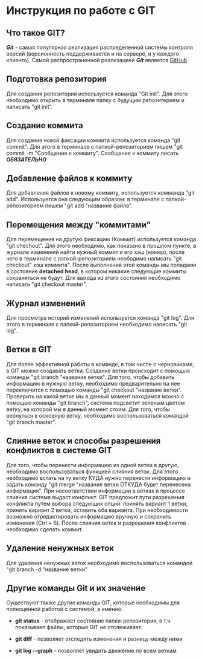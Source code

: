 # Инструкция по работе с GIT

## Что такое GIT? 
***Git*** - самая популярная реализация распределенной системы контроля версий (версионность поддерживается и на сервере, и у каждого клиента). Самой распространенной реализацией ***Git*** является [GitHub](https://github.com)

## Подготовка репозитория
Для создания репозитория используется команда "Git init". Для этого необходимо открыть в терминале папку с будущим репозитерием и написать "git init".

## Создание коммита
Для создания новой фиксации коммита используется команда "git commit". Для этого в терминале с папкой-репозиторием пишем "git commit -m "Сообщение к коммиту". Сообщение к коммиту писать ***ОБЯЗАТЕЛЬНО***

## Добавление файлов к коммиту
Для добавления файлов к новому коммиту, используется комманда "git add". Используется она следующим образом: в терминале с папкой-репозиторием пишем "git add "название файла".


## Перемещения между "коммитами"
Для перемещения на другую фиксацию (Коммит) используется команда "git chechout". Для этого необходимо, как показано в прошлом пункте, в журнале изменений найти нужный коммит и его хэш (номер), после чего в терминале с папкой-репозиторием неободимо написать "git checkout" хэш коммита". После выполнения этой команды мы попадаем в состояние **detached head**, в котором никакие следующие коммиты сохраняться не будут. Для выхода из этого состояния необходимо написать "git checkout master".

## Журнал изменений
Для просмотра историй изменений используется команда "git log". Для этого в терминале с папкой-репозиторием необходимо написать "git log".


## Ветки в GIT

Для более эффективной работы в команде, в том числе с черновиками, в GIT можно создавать ветки. 
Создание ветки происходит с помощью команды "git branch "название ветки". Для того, чтобы добавить информацию в нужную ветку, необходимо предварительно на нее переключится с помощью команды "git checkout "название ветки". Проверить на какой ветке мы в данный момент находимся можно с помощью команды "git branch", система подсветит зеленым цветом ветку, на которой мы в данный момент стоим. Для того, чтобы вернуться в основную ветку, необходимо воспользоваться командой "git branch master".


## Слияние веток и способы разрешения конфликтов в системе GIT
Для того, чтобы перенести информацию из одной ветки в другую, необходимо воспользоваться функцией слияния веток. Для этого необходимо встать на ту ветку КУДА нужно перенести информацию и задать команду "git merge "название ветки ОТКУДА будет перенесена информация". При несоответствии информации в ветках в процессе слияния система выдаст конфликт. GIT предложит пути разрешения конфликта путем выбора следующих опций: принять вариант 1 ветки, принять вариант 2 ветки, оставить оба варианта. При необходимости возможно отредактировать информацию вручную и сохранить изменения (Ctrl + S). После слияния веток и разрешения конфликтов необходимо сделать коммит. 

## Удаление ненужных веток
Для удаления ненужных веток необходимо воспользоваться командой "git branch -d "название ветки"

## Другие команды Git и их значение
Существуют также другие команды GIT, которые необходимы для полноценной работой с системой, а именно:

- **git status** - отображает состояние папки-репозитория, в т.ч. показывает файлы, которые GIT не отслеживает.

- **git diff** - позволяет отследить изменения и разницу между ними

- **git log --graph** - позволяет увидить движение по всем веткам 
